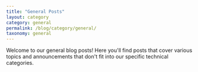 ```yaml
---
title: "General Posts"
layout: category
category: general
permalink: /blog/category/general/
taxonomy: general
---
```


Welcome to our general blog posts! Here you'll find posts that cover various topics and announcements that don't fit into our specific technical categories. 